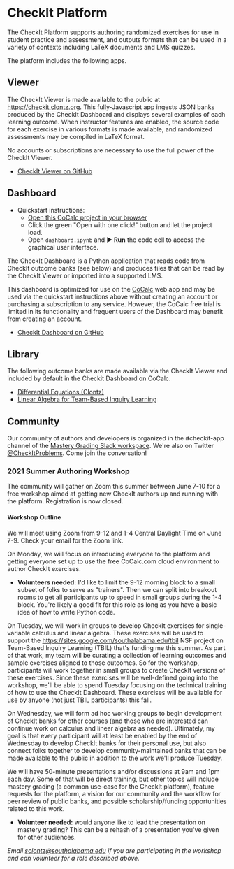 # CheckIt Platform

The CheckIt Platform supports authoring randomized exercises for use in
student practice and assessment, and outputs formats that can be used in a
variety of contexts including LaTeX documents and LMS quizzes.

The platform includes the following apps.

## Viewer

The CheckIt Viewer is made available to the public at <https://checkit.clontz.org>.
This fully-Javascript app ingests JSON banks produced by the CheckIt Dashboard
and displays several examples of each learning outcome. When instructor features are enabled,
the source code for each exercise in various formats is made available, and randomized
assessments may be compiled in LaTeX format.

No accounts or subscriptions are necessary to use the full power of the CheckIt Viewer.

- [CheckIt Viewer on GitHub](https://github.com/StevenClontz/checkit-svelte)

## Dashboard

- Quickstart instructions:
    - [Open this CoCalc project in your browser](https://cocalc.com/share/00854508a0fa6e8a193cbc90aff10b9dd7f446b4/checkit/?viewer=share)
    - Click the green "Open with one click!" button and let the project load.
    - Open `dashboard.ipynb` and **▶ Run** the code cell to access the graphical user interface.

The CheckIt Dashboard is a Python application that reads code from CheckIt outcome banks
(see below) and produces files that can be read by the CheckIt Viewer or imported into
a supported LMS.

This dashboard is optimized for use on the [CoCalc](https://cocalc.com) web app and may
be used via the quickstart instructions above without creating an account or purchasing
a subscription to any service. However, the CoCalc free trial is limited in its
functionality and frequent users of the Dashboard may benefit from creating an account.

- [CheckIt Dashboard on GitHub](https://github.com/StevenClontz/checkit)

## Library

The following outcome banks are made available via the CheckIt Viewer and included by default
in the Checkit Dashboard on CoCalc.

- [Differential Equations (Clontz)](https://github.com/StevenClontz/checkit-clontz-diff-eq)
- [Linear Algebra for Team-Based Inquiry Learning](https://github.com/TeamBasedInquiryLearning/checkit-tbil-la)

## Community

Our community of authors and developers is organized in the #checkit-app channel of the
[Mastery Grading Slack workspace](https://bit.ly/join-mastery-grading).
We're also on Twitter [@CheckItProblems](https://twitter.com/CheckItProblems).
Come join the conversation!

### 2021 Summer Authoring Workshop

The community will gather on Zoom this summer between June 7-10 for a free workshop
aimed at getting new CheckIt authors up and running with the platform. Registration is
now closed.

#### Workshop Outline

We will meet using Zoom from 9-12 and 1-4 Central Daylight Time on June 7-9.
Check your email for the Zoom link.

On Monday, we will focus on introducing everyone to the platform and getting everyone set up to use the free CoCalc.com cloud environment to author CheckIt exercises. 

- **Volunteers needed:** I'd like to limit the 9-12 morning block to a small subset of folks to serve as "trainers". Then we can split into breakout rooms to get all participants up to speed in small groups during the 1-4 block. You're likely a good fit for this role as long as you have a basic idea of how to write Python code.

On Tuesday, we will work in groups to develop CheckIt exercises for single-variable calculus and linear algebra. These exercises will be used to support the https://sites.google.com/southalabama.edu/tbil NSF project on Team-Based Inquiry Learning (TBIL) that's funding me this summer. As part of that work, my team will be curating a collection of learning outcomes and sample exercises aligned to those outcomes. So for the workshop, participants will work together in small groups to create CheckIt versions of these exercises. Since these exercises will be well-defined going into the workshop, we'll be able to spend Tuesday focusing on the technical training of how to use the CheckIt Dashboard. These exercises will be available for use by anyone (not just TBIL participants) this fall.

On Wednesday, we will form ad hoc working groups to begin development of CheckIt banks for other courses (and those who are interested can continue work on calculus and linear algebra as needed). Ultimately, my goal is that every participant will at least be enabled by the end of Wednesday to develop CheckIt banks for their personal use, but also connect folks together to develop community-maintained banks that can be made available to the public in addition to the work we'll produce Tuesday.

We will have 50-minute presentations and/or discussions at 9am and 1pm each day. Some of that will be direct training, but other topics will include mastery grading (a common use-case for the CheckIt platform), feature requests for the platform, a vision for our community and the workflow for peer review of public banks, and possible scholarship/funding opportunities related to this work.

- **Volunteer needed:** would anyone like to lead the presentation on mastery grading? This can be a rehash of a presentation you've given for other audiences.

*Email <sclontz@southalabama.edu> if you are participating in the workshop and can volunteer for a role described above.*
